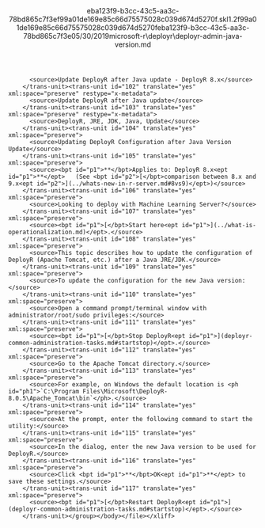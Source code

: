 <?xml version="1.0"?><xliff version="1.2" xmlns="urn:oasis:names:tc:xliff:document:1.2" xmlns:xsi="http://www.w3.org/2001/XMLSchema-instance" xsi:schemaLocation="urn:oasis:names:tc:xliff:document:1.2 xliff-core-1.2-transitional.xsd"><file datatype="xml" original="deployr-admin-java-version.md" source-language="en-US" target-language="en-US"><header><tool tool-id="mdxliff" tool-name="mdxliff" tool-version="1.0-8ab897d" tool-company="Microsoft" /><xliffext:skl_file_name xmlns:xliffext="urn:microsoft:content:schema:xliffextensions">eba123f9-b3cc-43c5-aa3c-78bd865c7f3ef99a01de169e85c66d75575028c039d674d5270f.skl</xliffext:skl_file_name><xliffext:version xmlns:xliffext="urn:microsoft:content:schema:xliffextensions">1.2</xliffext:version><xliffext:ms.openlocfilehash xmlns:xliffext="urn:microsoft:content:schema:xliffextensions">f99a01de169e85c66d75575028c039d674d5270f</xliffext:ms.openlocfilehash><xliffext:ms.sourcegitcommit xmlns:xliffext="urn:microsoft:content:schema:xliffextensions">eba123f9-b3cc-43c5-aa3c-78bd865c7f3e</xliffext:ms.sourcegitcommit><xliffext:ms.lasthandoff xmlns:xliffext="urn:microsoft:content:schema:xliffextensions">05/30/2019</xliffext:ms.lasthandoff><xliffext:ms.openlocfilepath xmlns:xliffext="urn:microsoft:content:schema:xliffextensions">microsoft-r\deployr\deployr-admin-java-version.md</xliffext:ms.openlocfilepath></header><body><group id="content" extype="content"><trans-unit id="101" translate="yes" xml:space="preserve" restype="x-metadata">
          <source>Update DeployR after Java update - DeployR 8.x</source>
        </trans-unit><trans-unit id="102" translate="yes" xml:space="preserve" restype="x-metadata">
          <source>Update DeployR after Java update</source>
        </trans-unit><trans-unit id="103" translate="yes" xml:space="preserve" restype="x-metadata">
          <source>DeployR, JRE, JDK, Java, Update</source>
        </trans-unit><trans-unit id="104" translate="yes" xml:space="preserve">
          <source>Updating DeployR Configuration after Java Version Update</source>
        </trans-unit><trans-unit id="105" translate="yes" xml:space="preserve">
          <source><bpt id="p1">**</bpt>Applies to: DeployR 8.x<ept id="p1">**</ept>   (See <bpt id="p2">[</bpt>comparison between 8.x and 9.x<ept id="p2">](../whats-new-in-r-server.md#8vs9)</ept>)</source>
        </trans-unit><trans-unit id="106" translate="yes" xml:space="preserve">
          <source>Looking to deploy with Machine Learning Server?</source>
        </trans-unit><trans-unit id="107" translate="yes" xml:space="preserve">
          <source><bpt id="p1">[</bpt>Start here<ept id="p1">](../what-is-operationalization.md)</ept>.</source>
        </trans-unit><trans-unit id="108" translate="yes" xml:space="preserve">
          <source>This topic describes how to update the configuration of DeployR (Apache Tomcat, etc.) after a Java JRE/JDK.</source>
        </trans-unit><trans-unit id="109" translate="yes" xml:space="preserve">
          <source>To update the configuration for the new Java version:</source>
        </trans-unit><trans-unit id="110" translate="yes" xml:space="preserve">
          <source>Open a command prompt/terminal window with administrator/root/sudo privileges:</source>
        </trans-unit><trans-unit id="111" translate="yes" xml:space="preserve">
          <source><bpt id="p1">[</bpt>Stop DeployR<ept id="p1">](deployr-common-administration-tasks.md#startstop)</ept>.</source>
        </trans-unit><trans-unit id="112" translate="yes" xml:space="preserve">
          <source>Go to the Apache Tomcat directory.</source>
        </trans-unit><trans-unit id="113" translate="yes" xml:space="preserve">
          <source>For example, on Windows the default location is <ph id="ph1">`C:\Program Files\Microsoft\DeployR-8.0.5\Apache_Tomcat\bin`</ph>.</source>
        </trans-unit><trans-unit id="114" translate="yes" xml:space="preserve">
          <source>At the prompt, enter the following command to start the utility:</source>
        </trans-unit><trans-unit id="115" translate="yes" xml:space="preserve">
          <source>In the dialog, enter the new Java version to be used for DeployR.</source>
        </trans-unit><trans-unit id="116" translate="yes" xml:space="preserve">
          <source>Click <bpt id="p1">**</bpt>OK<ept id="p1">**</ept> to save these settings.</source>
        </trans-unit><trans-unit id="117" translate="yes" xml:space="preserve">
          <source><bpt id="p1">[</bpt>Restart DeployR<ept id="p1">](deployr-common-administration-tasks.md#startstop)</ept>.</source>
        </trans-unit></group></body></file></xliff>